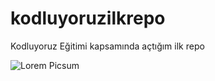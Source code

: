 # kodluyoruzilkrepo
Kodluyoruz Eğitimi kapsamında açtığım ilk repo


![Lorem Picsum](https://picsum.photos/200/300)